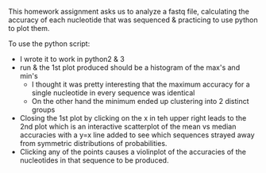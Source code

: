 This homework assignment asks us to analyze a fastq file, calculating the accuracy of each nucleotide that was sequenced & practicing to use python to plot them.

To use the python script:
 - I wrote it to work in python2 & 3
 - run & the 1st plot produced should be a histogram of the max's and min's
   - I thought it was pretty interesting that the maximum accuracy for a single nucleotide in every sequence was identical 
   - On the other hand the minimum ended up clustering into 2 distinct groups
 - Closing the 1st plot by clicking on the x in teh upper right leads to the 2nd plot which is an interactive scatterplot of the mean vs median accuracies with a y=x line added to see which sequences strayed away from symmetric distributions of probabilities.
 - Clicking any of the points causes a violinplot of the accuracies of the nucleotides in that sequence to be produced.
   
